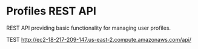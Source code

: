 # Profiles REST API

REST API providing basic functionality for managing user profiles.

TEST
http://ec2-18-217-209-147.us-east-2.compute.amazonaws.com/api/
